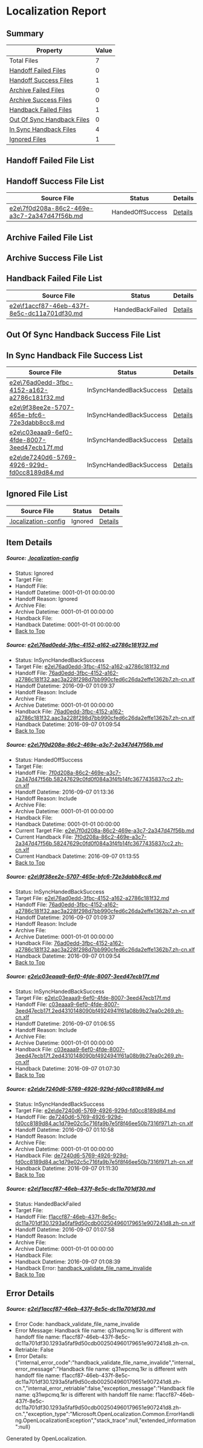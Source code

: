 # <a name='report-top'></a> Localization Report

## Summary
 Property | Value 
 -------- | ----- 
 Total Files | 7
[ Handoff Failed Files ](#handoff-failed-list)| 0
[ Handoff Success Files ](#handoff-success-list)| 1
[ Archive Failed Files ](#archive-failed-list)| 0
[ Archive Success Files ](#archive-success-list)| 0
[ Handback Failed Files ](#handback-failed-list)| 1
[ Out Of Sync Handback Files ](#outofsync-handback-success-list)| 0
[ In Sync Handback Files ](#insync-handback-success-list)| 4
[ Ignored Files ](#ignored-list)| 1

## <a name='handoff-failed-list'></a> Handoff Failed File List

## <a name='handoff-success-list'></a> Handoff Success File List
 Source File | Status | Details 
 ----------- | ------ | ------- 
 [e2e\7f0d208a-86c2-469e-a3c7-2a347d47f56b.md](https://github.com/OpenLocalizationTestOrg/ol-test0/blob/7eade5d65c9a9191fc9094a237fcf6e5298c11da/e2e/7f0d208a-86c2-469e-a3c7-2a347d47f56b.md) | HandedOffSuccess | [Details](#29a9c6bb26c86caefa5314800c68f2e5bdba9cce2)

## <a name='archive-failed-list'></a> Archive Failed File List

## <a name='archive-success-list'></a> Archive Success File List

## <a name='handback-failed-list'></a> Handback Failed File List
 Source File | Status | Details 
 ----------- | ------ | ------- 
 [e2e\f1accf87-46eb-437f-8e5c-dc11a701df30.md](https://github.com/OpenLocalizationTestOrg/ol-test0/blob/b5f91d858ccc4288e7d61298915cff976e7444be/e2e/f1accf87-46eb-437f-8e5c-dc11a701df30.md) | HandedBackFailed | [Details](#e0d7c0e2e4eb24c7889e9f083e8d23f595e078616)

## <a name='outofsync-handback-success-list'></a> Out Of Sync Handback Success File List

## <a name='insync-handback-success-list'></a> In Sync Handback File Success List
 Source File | Status | Details 
 ----------- | ------ | ------- 
 [e2e\76ad0edd-3fbc-4152-a162-a2786c181f32.md](https://github.com/OpenLocalizationTestOrg/ol-test0/blob/9c2ee778e02f301aeae4cc17cfb404ac753acde5/e2e/76ad0edd-3fbc-4152-a162-a2786c181f32.md) | InSyncHandedBackSuccess | [Details](#227cfe3b9c431d3eaa4b3eac3777c41241ab31531)
 [e2e\9f38ee2e-5707-465e-bfc6-72e3dabb8cc8.md](https://github.com/OpenLocalizationTestOrg/ol-test0/blob/7eade5d65c9a9191fc9094a237fcf6e5298c11da/e2e/9f38ee2e-5707-465e-bfc6-72e3dabb8cc8.md) | InSyncHandedBackSuccess | [Details](#227cfe3b9c431d3eaa4b3eac3777c41241ab31533)
 [e2e\c03eaaa9-6ef0-4fde-8007-3eed47ecb17f.md](https://github.com/OpenLocalizationTestOrg/ol-test0/blob/0475f90317b1037ed2e29cca92bd6ad96fcab1a6/e2e/c03eaaa9-6ef0-4fde-8007-3eed47ecb17f.md) | InSyncHandedBackSuccess | [Details](#cbaebac09ce81421a230428771adfb3ede1e48a74)
 [e2e\de7240d6-5769-4926-929d-fd0cc8189d84.md](https://github.com/OpenLocalizationTestOrg/ol-test0/blob/0384996b925916cdf4ee0ae04aa5d4d645ddd782/e2e/de7240d6-5769-4926-929d-fd0cc8189d84.md) | InSyncHandedBackSuccess | [Details](#16797dcd7ad11a7723832b742b4863a6f784380b5)

## <a name='ignored-list'></a> Ignored File List
 Source File | Status | Details 
 ----------- | ------ | ------- 
 [.localization-config](https://github.com/OpenLocalizationTestOrg/ol-test0/blob/7eade5d65c9a9191fc9094a237fcf6e5298c11da/.localization-config) | Ignored | [Details](#3d4f252ac210baf56311d7e97dcc2db10974dbd20)

## Item Details
##### <a name='3d4f252ac210baf56311d7e97dcc2db10974dbd20'></a> Source: [.localization-config](https://github.com/OpenLocalizationTestOrg/ol-test0/blob/7eade5d65c9a9191fc9094a237fcf6e5298c11da/.localization-config)
* Status: Ignored
* Target File: 
* Handoff File: 
* Handoff Datetime: 0001-01-01 00:00:00
* Handoff Reason: Ignored
* Archive File: 
* Archive Datetime: 0001-01-01 00:00:00
* Handback File: 
* Handback Datetime: 0001-01-01 00:00:00
* [Back to Top](#report-top)

##### <a name='227cfe3b9c431d3eaa4b3eac3777c41241ab31531'></a> Source: [e2e\76ad0edd-3fbc-4152-a162-a2786c181f32.md](https://github.com/OpenLocalizationTestOrg/ol-test0/blob/9c2ee778e02f301aeae4cc17cfb404ac753acde5/e2e/76ad0edd-3fbc-4152-a162-a2786c181f32.md)
* Status: InSyncHandedBackSuccess
* Target File: [e2e\76ad0edd-3fbc-4152-a162-a2786c181f32.md](https://github.com/OpenLocalizationTestOrg/ol-test0-zhcn/blob/85bcce98c200707e0ab7a16ec9a5eed367bf2d7c/e2e/76ad0edd-3fbc-4152-a162-a2786c181f32.md)
* Handoff File: [76ad0edd-3fbc-4152-a162-a2786c181f32.aac3a228f298d7bb990cfed6c26da2effe1362b7.zh-cn.xlf](https://github.com/OpenLocalizationTestOrg/ol-test0-handoff/blob/06e8fe584e1272960eef98bb4a987ff3d1d965f1/ol-handoff/OpenLocalizationTestOrg/ol-test0-zhcn/ci/ht/76ad0edd-3fbc-4152-a162-a2786c181f32.aac3a228f298d7bb990cfed6c26da2effe1362b7.zh-cn.xlf)
* Handoff Datetime: 2016-09-07 01:09:37
* Handoff Reason: Include
* Archive File: 
* Archive Datetime: 0001-01-01 00:00:00
* Handback File: [76ad0edd-3fbc-4152-a162-a2786c181f32.aac3a228f298d7bb990cfed6c26da2effe1362b7.zh-cn.xlf](https://github.com/OpenLocalizationTestOrg/ol-test0-handback/blob/9b260211187e383ad85b99fa35fc520810dc930a/ol-handback/OpenLocalizationTestOrg/ol-test0-zhcn/ci/ht/76ad0edd-3fbc-4152-a162-a2786c181f32.aac3a228f298d7bb990cfed6c26da2effe1362b7.zh-cn.xlf)
* Handback Datetime: 2016-09-07 01:09:54
* [Back to Top](#report-top)

##### <a name='29a9c6bb26c86caefa5314800c68f2e5bdba9cce2'></a> Source: [e2e\7f0d208a-86c2-469e-a3c7-2a347d47f56b.md](https://github.com/OpenLocalizationTestOrg/ol-test0/blob/7eade5d65c9a9191fc9094a237fcf6e5298c11da/e2e/7f0d208a-86c2-469e-a3c7-2a347d47f56b.md)
* Status: HandedOffSuccess
* Target File: 
* Handoff File: [7f0d208a-86c2-469e-a3c7-2a347d47f56b.58247629c0fd0f084a3f4fb14fc3677435837cc2.zh-cn.xlf](https://github.com/OpenLocalizationTestOrg/ol-test0-handoff/blob/da25cab87768addad58a28d1f0c67ade702ba38c/ol-handoff/OpenLocalizationTestOrg/ol-test0-zhcn/ci/ht/7f0d208a-86c2-469e-a3c7-2a347d47f56b.58247629c0fd0f084a3f4fb14fc3677435837cc2.zh-cn.xlf)
* Handoff Datetime: 2016-09-07 01:13:36
* Handoff Reason: Include
* Archive File: 
* Archive Datetime: 0001-01-01 00:00:00
* Handback File: 
* Handback Datetime: 0001-01-01 00:00:00
* Current Target File: [e2e\7f0d208a-86c2-469e-a3c7-2a347d47f56b.md](https://github.com/OpenLocalizationTestOrg/ol-test0-zhcn/blob/d1011a6739bad053617f46d2b43daa9971d2c6d7/e2e/7f0d208a-86c2-469e-a3c7-2a347d47f56b.md)
* Current Handback File: [7f0d208a-86c2-469e-a3c7-2a347d47f56b.58247629c0fd0f084a3f4fb14fc3677435837cc2.zh-cn.xlf](https://github.com/OpenLocalizationTestOrg/ol-test0-handback/blob/c9ad9ef259be706e15e63ce453675d503891d12a/ol-handback/OpenLocalizationTestOrg/ol-test0-zhcn/ci/ht/7f0d208a-86c2-469e-a3c7-2a347d47f56b.58247629c0fd0f084a3f4fb14fc3677435837cc2.zh-cn.xlf)
* Current Handback Datetime: 2016-09-07 01:13:55
* [Back to Top](#report-top)

##### <a name='227cfe3b9c431d3eaa4b3eac3777c41241ab31533'></a> Source: [e2e\9f38ee2e-5707-465e-bfc6-72e3dabb8cc8.md](https://github.com/OpenLocalizationTestOrg/ol-test0/blob/7eade5d65c9a9191fc9094a237fcf6e5298c11da/e2e/9f38ee2e-5707-465e-bfc6-72e3dabb8cc8.md)
* Status: InSyncHandedBackSuccess
* Target File: [e2e\76ad0edd-3fbc-4152-a162-a2786c181f32.md](https://github.com/OpenLocalizationTestOrg/ol-test0-zhcn/blob/85bcce98c200707e0ab7a16ec9a5eed367bf2d7c/e2e/76ad0edd-3fbc-4152-a162-a2786c181f32.md)
* Handoff File: [76ad0edd-3fbc-4152-a162-a2786c181f32.aac3a228f298d7bb990cfed6c26da2effe1362b7.zh-cn.xlf](https://github.com/OpenLocalizationTestOrg/ol-test0-handoff/blob/06e8fe584e1272960eef98bb4a987ff3d1d965f1/ol-handoff/OpenLocalizationTestOrg/ol-test0-zhcn/ci/ht/76ad0edd-3fbc-4152-a162-a2786c181f32.aac3a228f298d7bb990cfed6c26da2effe1362b7.zh-cn.xlf)
* Handoff Datetime: 2016-09-07 01:09:37
* Handoff Reason: Include
* Archive File: 
* Archive Datetime: 0001-01-01 00:00:00
* Handback File: [76ad0edd-3fbc-4152-a162-a2786c181f32.aac3a228f298d7bb990cfed6c26da2effe1362b7.zh-cn.xlf](https://github.com/OpenLocalizationTestOrg/ol-test0-handback/blob/9b260211187e383ad85b99fa35fc520810dc930a/ol-handback/OpenLocalizationTestOrg/ol-test0-zhcn/ci/ht/76ad0edd-3fbc-4152-a162-a2786c181f32.aac3a228f298d7bb990cfed6c26da2effe1362b7.zh-cn.xlf)
* Handback Datetime: 2016-09-07 01:09:54
* [Back to Top](#report-top)

##### <a name='cbaebac09ce81421a230428771adfb3ede1e48a74'></a> Source: [e2e\c03eaaa9-6ef0-4fde-8007-3eed47ecb17f.md](https://github.com/OpenLocalizationTestOrg/ol-test0/blob/0475f90317b1037ed2e29cca92bd6ad96fcab1a6/e2e/c03eaaa9-6ef0-4fde-8007-3eed47ecb17f.md)
* Status: InSyncHandedBackSuccess
* Target File: [e2e\c03eaaa9-6ef0-4fde-8007-3eed47ecb17f.md](https://github.com/OpenLocalizationTestOrg/ol-test0-zhcn/blob/6c0b6bc0ab77e4599a4b3718acddf7e86b3946a0/e2e/c03eaaa9-6ef0-4fde-8007-3eed47ecb17f.md)
* Handoff File: [c03eaaa9-6ef0-4fde-8007-3eed47ecb17f.2ed4310148090bf4924941f61a08b9b27ea0c269.zh-cn.xlf](https://github.com/OpenLocalizationTestOrg/ol-test0-handoff/blob/3817b60166e2bcaed1f2aef643a21b0fc8ff8ed1/ol-handoff/OpenLocalizationTestOrg/ol-test0-zhcn/ci/ht/c03eaaa9-6ef0-4fde-8007-3eed47ecb17f.2ed4310148090bf4924941f61a08b9b27ea0c269.zh-cn.xlf)
* Handoff Datetime: 2016-09-07 01:06:55
* Handoff Reason: Include
* Archive File: 
* Archive Datetime: 0001-01-01 00:00:00
* Handback File: [c03eaaa9-6ef0-4fde-8007-3eed47ecb17f.2ed4310148090bf4924941f61a08b9b27ea0c269.zh-cn.xlf](https://github.com/OpenLocalizationTestOrg/ol-test0-handback/blob/5b757e6ae0547eaa2ca31b7c59dc688ad6f32240/ol-handback/OpenLocalizationTestOrg/ol-test0-zhcn/ci/ht/c03eaaa9-6ef0-4fde-8007-3eed47ecb17f.2ed4310148090bf4924941f61a08b9b27ea0c269.zh-cn.xlf)
* Handback Datetime: 2016-09-07 01:07:30
* [Back to Top](#report-top)

##### <a name='16797dcd7ad11a7723832b742b4863a6f784380b5'></a> Source: [e2e\de7240d6-5769-4926-929d-fd0cc8189d84.md](https://github.com/OpenLocalizationTestOrg/ol-test0/blob/0384996b925916cdf4ee0ae04aa5d4d645ddd782/e2e/de7240d6-5769-4926-929d-fd0cc8189d84.md)
* Status: InSyncHandedBackSuccess
* Target File: [e2e\de7240d6-5769-4926-929d-fd0cc8189d84.md](https://github.com/OpenLocalizationTestOrg/ol-test0-zhcn/blob/bdf71fd391652fd952cb43a8c81c4cdecce880c4/e2e/de7240d6-5769-4926-929d-fd0cc8189d84.md)
* Handoff File: [de7240d6-5769-4926-929d-fd0cc8189d84.ac1d79e02c5c716fa9b7e5f8f46ee50b7316f971.zh-cn.xlf](https://github.com/OpenLocalizationTestOrg/ol-test0-handoff/blob/d7556a5f1d4357bac281214a842151cd2f9cfb53/ol-handoff/OpenLocalizationTestOrg/ol-test0-zhcn/ci/ht/de7240d6-5769-4926-929d-fd0cc8189d84.ac1d79e02c5c716fa9b7e5f8f46ee50b7316f971.zh-cn.xlf)
* Handoff Datetime: 2016-09-07 01:10:58
* Handoff Reason: Include
* Archive File: 
* Archive Datetime: 0001-01-01 00:00:00
* Handback File: [de7240d6-5769-4926-929d-fd0cc8189d84.ac1d79e02c5c716fa9b7e5f8f46ee50b7316f971.zh-cn.xlf](https://github.com/OpenLocalizationTestOrg/ol-test0-handback/blob/342b0534e4dcb6ddb1662623f6466afa7ae298e5/ol-handback/OpenLocalizationTestOrg/ol-test0-zhcn/ci/ht/de7240d6-5769-4926-929d-fd0cc8189d84.ac1d79e02c5c716fa9b7e5f8f46ee50b7316f971.zh-cn.xlf)
* Handback Datetime: 2016-09-07 01:11:30
* [Back to Top](#report-top)

##### <a name='e0d7c0e2e4eb24c7889e9f083e8d23f595e078616'></a> Source: [e2e\f1accf87-46eb-437f-8e5c-dc11a701df30.md](https://github.com/OpenLocalizationTestOrg/ol-test0/blob/b5f91d858ccc4288e7d61298915cff976e7444be/e2e/f1accf87-46eb-437f-8e5c-dc11a701df30.md)
* Status: HandedBackFailed
* Target File: 
* Handoff File: [f1accf87-46eb-437f-8e5c-dc11a701df30.1293a5faf9d50cdb002504960179651e907241d8.zh-cn.xlf](https://github.com/OpenLocalizationTestOrg/ol-test0-handoff/blob/e97f3a6e1c9831b22ca83b9832551167e07ca169/ol-handoff/OpenLocalizationTestOrg/ol-test0-zhcn/ci/ht/f1accf87-46eb-437f-8e5c-dc11a701df30.1293a5faf9d50cdb002504960179651e907241d8.zh-cn.xlf)
* Handoff Datetime: 2016-09-07 01:07:58
* Handoff Reason: Include
* Archive File: 
* Archive Datetime: 0001-01-01 00:00:00
* Handback File: 
* Handback Datetime: 2016-09-07 01:08:39
* Handback Error: [handback_validate_file_name_invalide](#e0d7c0e2e4eb24c7889e9f083e8d23f595e078616handback_validate_file_name_invalide)
* [Back to Top](#report-top)


## Error Details
##### <a name='e0d7c0e2e4eb24c7889e9f083e8d23f595e078616handback_validate_file_name_invalide'></a> Source: [e2e\f1accf87-46eb-437f-8e5c-dc11a701df30.md](#e0d7c0e2e4eb24c7889e9f083e8d23f595e078616)
* Error Code: handback_validate_file_name_invalide
* Error Message: Handback file name: q31wpcmq.1kr is different with handoff file name: f1accf87-46eb-437f-8e5c-dc11a701df30.1293a5faf9d50cdb002504960179651e907241d8.zh-cn.
* Retriable: False
* Error Details: {"internal_error_code":"handback_validate_file_name_invalide","internal_error_message":"Handback file name: q31wpcmq.1kr is different with handoff file name: f1accf87-46eb-437f-8e5c-dc11a701df30.1293a5faf9d50cdb002504960179651e907241d8.zh-cn.","internal_error_retriable":false,"exception_message":"Handback file name: q31wpcmq.1kr is different with handoff file name: f1accf87-46eb-437f-8e5c-dc11a701df30.1293a5faf9d50cdb002504960179651e907241d8.zh-cn.","exception_type":"Microsoft.OpenLocalization.Common.ErrorHandling.OpenLocalizationException","stack_trace":null,"extended_information":null}


Generated by OpenLocalization.
